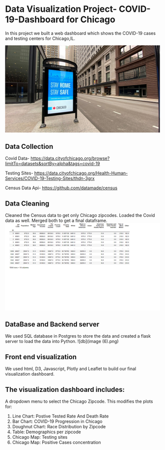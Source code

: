 # Data Visualization Project- COVID-19-Dashboard for Chicago

In this project we built a web dashboard which shows the COVID-19 cases and testing centers for Chicago,IL.

![chicago](49692206858_7bbcb325ef_k.jpg)

## Data Collection
Covid Data-
https://data.cityofchicago.org/browse?limitTo=datasets&sortBy=alpha&tags=covid-19

Testing Sites-
https://data.cityofchicago.org/Health-Human-Services/COVID-19-Testing-Sites/thdn-3grx

Census Data Api- https://github.com/datamade/census

## Data Cleaning
Cleaned the Census data to get only Chicago zipcodes. Loaded the Covid data as well. Merged both to get a final dataframe.
![df](df_proj2.png)

## DataBase and Backend server
We used SQL database in Postgres to store the data and created a flask server to load the data into Python.
![db](image (6).png)

## Front end visualization
We used html, D3, Javascript, Plotly and Leaflet to build our final visualization dashboard.

## The visualization dashboard includes:
A dropdown menu to select the Chicago Zipcode. This modifies the plots for:
1. Line Chart: Postive Tested Rate And Death Rate
2. Bar Chart: COVID-19 Progression in Chicago
3. Doughnut Chart: Race Distribution by Zipcode
4. Table: Demographics per zipcode
5. Chicago Map: Testing sites
6. Chicago Map: Positive Cases concentration

